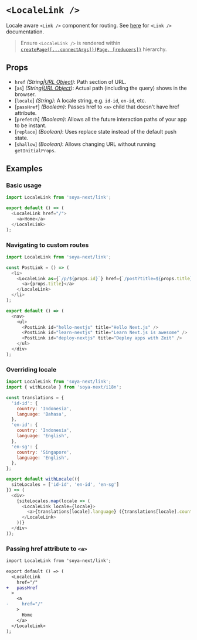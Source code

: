 [URLObject]: https://nodejs.org/api/url.html#url_url_strings_and_url_objects

# `<LocaleLink />`

Locale aware `<Link />` component for routing. See [here](https://github.com/zeit/next.js#with-link) for `<Link />` documentation.

> Ensure `<LocaleLink />` is rendered within [`createPage([...connectArgs])(Page, [reducers])`](create-page.md) hierarchy.

## Props

- `href` *(String|[URL Object][URLObject])*: Path section of URL.
- [`as`] *(String|[URL Object][URLObject])*: Actual path (including the query) shows in the browser.
- [`locale`] *(String)*: A locale string, e.g. `id-id`, `en-id`, etc.
- [`passHref`] *(Boolean)*: Passes href to `<a>` child that doesn't have href attribute.
- [`prefetch`] *(Boolean)*: Allows all the future interaction paths of your app to be instant.
- [`replace`] *(Boolean)*: Uses replace state instead of the default push state.
- [`shallow`] *(Boolean)*: Allows changing URL without running `getInitialProps`.

## Examples

### Basic usage

```js
import LocaleLink from 'soya-next/link';

export default () => (
  <LocaleLink href="/">
    <a>Home</a>
  </LocaleLink>
);
```

### Navigating to custom routes

```js
import LocaleLink from 'soya-next/link';

const PostLink = () => (
  <li>
    <LocaleLink as={`/p/${props.id}`} href={`/post?title=${props.title}`}>
      <a>{props.title}</a>
    </LocaleLink>
  </li>
);

export default () => (
  <nav>
    <ul>
      <PostLink id="hello-nextjs" title="Hello Next.js" />
      <PostLink id="learn-nextjs" title="Learn Next.js is awesome" />
      <PostLink id="deploy-nextjs" title="Deploy apps with Zeit" />
    </ul>
  </div>
);
```

### Overriding locale

```js
import LocaleLink from 'soya-next/link';
import { withLocale } from 'soya-next/i18n';

const translations = {
  'id-id': {
    country: 'Indonesia',
    language: 'Bahasa',
  },
  'en-id': {
    country: 'Indonesia',
    language: 'English',
  },
  'en-sg': {
    country: 'Singapore',
    language: 'English',
  },
};

export default withLocale(({
  siteLocales = ['id-id', 'en-id', 'en-sg']
}) => (
  <div>
    {siteLocales.map(locale => (
      <LocaleLink locale={locale}>
        <a>{translations[locale].language} ({translations[locale].country})</a>
      </LocaleLink>
    ))}
  </div>
));
```

### Passing href attribute to `<a>`

```diff
import LocaleLink from 'soya-next/link';

export default () => (
  <LocaleLink
    href="/"
+   passHref
  >
    <a
-     href="/"
    >
      Home
    </a>
  </LocaleLink>
);
```
